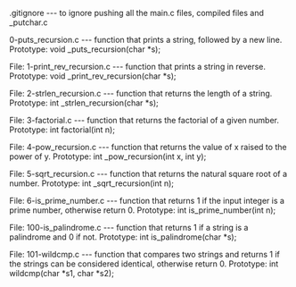 .gitignore --- to ignore pushing all the main.c files, compiled files and _putchar.c

0-puts_recursion.c --- function that prints a string, followed by a new line. Prototype: void _puts_recursion(char *s);

File: 1-print_rev_recursion.c --- function that prints a string in reverse. Prototype: void _print_rev_recursion(char *s);

File: 2-strlen_recursion.c --- function that returns the length of a string. Prototype: int _strlen_recursion(char *s);

File: 3-factorial.c --- function that returns the factorial of a given number. Prototype: int factorial(int n);

File: 4-pow_recursion.c --- function that returns the value of x raised to the power of y. Prototype: int _pow_recursion(int x, int y);

File: 5-sqrt_recursion.c --- function that returns the natural square root of a number. Prototype: int _sqrt_recursion(int n);

File: 6-is_prime_number.c --- function that returns 1 if the input integer is a prime number, otherwise return 0. Prototype: int is_prime_number(int n);

File: 100-is_palindrome.c --- function that returns 1 if a string is a palindrome and 0 if not. Prototype: int is_palindrome(char *s);

File: 101-wildcmp.c --- function that compares two strings and returns 1 if the strings can be considered identical, otherwise return 0. Prototype: int wildcmp(char *s1, char *s2);